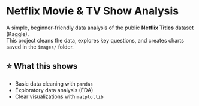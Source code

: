 # Netflix Movie & TV Show Analysis

A simple, beginner-friendly data analysis of the public **Netflix Titles** dataset (Kaggle).  
This project cleans the data, explores key questions, and creates charts saved in the `images/` folder.

## ⭐ What this shows
- Basic data cleaning with `pandas`
- Exploratory data analysis (EDA)
- Clear visualizations with `matplotlib`

